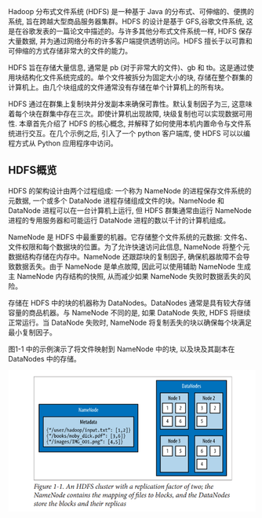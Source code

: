 Hadoop 分布式文件系统 (HDFS) 是一种基于 Java 的分布式、可伸缩的、便携的系统, 旨在跨越大型商品服务器集群。HDFS 的设计是基于 GFS,谷歌文件系统, 这是在谷歌发表的一篇论文中描述的。与许多其他分布式文件系统一样, HDFS 保存大量数据, 并为通过网络分布的许多客户端提供透明访问。HDFS 擅长于以可靠和可伸缩的方式存储非常大的文件的能力。

HDFS 旨在存储大量信息, 通常是 pb (对于非常大的文件)、gb 和 tb。这是通过使用块结构化文件系统完成的。单个文件被拆分为固定大小的块, 存储在整个群集的计算机上。由几个块组成的文件通常没有存储在单个计算机上的所有块。

HDFS 通过在群集上复制块并分发副本来确保可靠性。默认复制因子为三, 这意味着每个块在群集中存在三次。即使计算机出现故障, 块级复制也可以实现数据可用性.
本章首先介绍了 HDFS 的核心概念, 并解释了如何使用本机内置命令与文件系统进行交互。在几个示例之后, 引入了一个 python 客户端库, 使 HDFS 可以以编程方式从 Python 应用程序中访问。

<h2>HDFS概览</h2>

HDFS 的架构设计由两个过程组成: 一个称为 NameNode 的进程保存文件系统的元数据, 一个或多个 DataNode 进程存储组成文件的块。NameNode 和 DataNode 进程可以在一台计算机上运行, 但 HDFS 群集通常由运行 NameNode 进程的专用服务器和可能运行 DataNode 进程的数以千计的计算机组成。

NameNode 是 HDFS 中最重要的机器。它存储整个文件系统的元数据: 文件名、文件权限和每个数据块的位置。为了允许快速访问此信息, NameNode 将整个元数据结构存储在内存中。NameNode 还跟踪块的复制因子, 确保机器故障不会导致数据丢失。由于 NameNode 是单点故障, 因此可以使用辅助 NameNode 生成主 NameNode 内存结构的快照, 从而减少如果 NameNode 失败时数据丢失的风险。

存储在 HDFS 中的块的机器称为 DataNodes。DataNodes 通常是具有较大存储容量的商品机器。与 NameNode 不同的是, 如果 DataNode 失败, HDFS 将继续正常运行。当 DataNode 失败时, NameNode 将复制丢失的块以确保每个块满足最小复制因子。

图1-1 中的示例演示了将文件映射到 NameNode 中的块, 以及块及其副本在 DataNodes 中的存储。

![](/assets/1-1HDFS.png)
